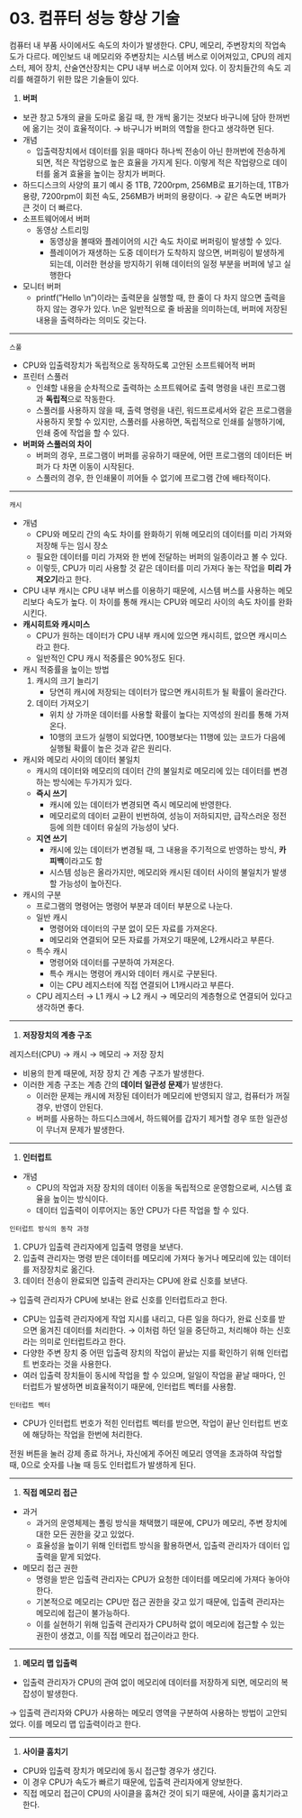 # 03. 컴퓨터 성능 향상 기술



컴퓨터 내 부품 사이에서도 속도의 차이가 발생한다. CPU, 메모리, 주변장치의 작업속도가 다르다. 메인보드 내 메모리와 주변장치는 시스템 버스로 이어져있고, CPU의 레지스터, 제어 장치, 산술연산장치는 CPU 내부 버스로 이어져 있다. 이 장치들간의 속도 괴리를 해결하기 위한 많은 기술들이 있다.

1. **버퍼**
- 보관 창고 5개의 귤을 도마로 옮길 때, 한 개씩 옮기는 것보다 바구니에 담아 한꺼번에 옮기는 것이 효율적이다. → 바구니가 버퍼의 역할을 한다고 생각하면 된다.
- 개념
  - 입출력장치에서 데이터를 읽을 때마다 하나씩 전송이 아닌 한꺼번에 전송하게 되면, 적은 작업량으로 높은 효율을 가지게 된다. 이렇게 적은 작업량으로 데이터를 옮겨 효율을 높이는 장치가 버퍼다.
- 하드디스크의 사양의 표기 예시 중 1TB, 7200rpm, 256MB로 표기하는데, 1TB가 용량, 7200rpm이 회전 속도, 256MB가 버퍼의 용량이다. → 같은 속도면 버퍼가 큰 것이 더 빠르다.
- 소프트웨어에서 버퍼
  - 동영상 스트리밍
    - 동영상을 볼때와 플레이어의 시간 속도 차이로 버퍼링이 발생할 수 있다.
    - 플레이어가 재생하는 도중 데이터가 도착하지 않으면, 버퍼링이 발생하게 되는데, 이러한 현상을 방지하기 위해 데이터의 일정 부분을 버퍼에 넣고 실행한다
- 모니터 버퍼
  - printf(”Hello \n”)이라는 출력문을 실행할 때, 한 줄이 다 차지 않으면 출력을 하지 않는 경우가 있다. \n은 일반적으로 줄 바꿈을 의미하는데, 버퍼에 저장된 내용을 출력하라는 의미도 갖는다.

---

`스풀`

- CPU와 입출력장치가 독립적으로 동작하도록 고안된 소프트웨어적 버퍼
- 프린터 스풀러
  - 인쇄할 내용을 순차적으로 출력하는 소프트웨어로 출력 명령을 내린 프로그램과 **독립적**으로 작동한다.
  - 스풀러를 사용하지 않을 때, 출력 명령을 내린, 워드프로세서와 같은 프로그램을 사용하지 못할 수 있지만, 스풀러를 사용하면, 독립적으로 인쇄를 실행하기에, 인쇄 중에 작업을 할 수 있다.
- **버퍼와 스풀러의 차이**
  - 버퍼의 경우, 프로그램이 버퍼를 공유하기 때문에, 어떤 프로그램의 데이터든 버퍼가 다 차면 이동이 시작된다.
  - 스풀러의 경우, 한 인쇄물이 끼어들 수 없기에 프로그램 간에 배타적이다.

---

`캐시`

- 개념
  - CPU와 메모리 간의 속도 차이를 완화하기 위해 메모리의 데이터를 미리 가져와 저장해 두는 임시 장소
  - 필요한 데이터를 미리 가져와 한 번에 전달하는 버퍼의 일종이라고 볼 수 있다.
  - 이렇듯, CPU가 미리 사용할 것 같은 데이터를 미리 가져다 놓는 작업을 **미리 가져오기**라고 한다.
- CPU 내부 캐시는 CPU 내부 버스를 이용하기 때문에, 시스템 버스를 사용하는 메모리보다 속도가 높다. 이 차이를 통해 캐시는 CPU와 메모리 사이의 속도 차이를 완화시킨다.
- **캐시히트와 캐시미스**
  - CPU가 원하는 데이터가 CPU 내부 캐시에 있으면 캐시히트, 없으면 캐시미스라고 한다.
  - 일반적인 CPU 캐시 적중률은 90%정도 된다.
- 캐시 적중률을 높이는 방법
  1. 캐시의 크기 늘리기
     - 당연히 캐시에 저장되는 데이터가 많으면 캐시히트가 될 확률이 올라간다.
  2. 데이터 가져오기
     - 위치 상 가까운 데이터를 사용할 확률이 높다는 지역성의 원리를 통해 가져온다.
     - 10행의 코드가 실행이 되었다면, 100행보다는 11행에 있는 코드가 다음에 실행될 확률이 높은 것과 같은 원리다.
- 캐시와 메모리 사이의 데이터 불일치
  - 캐시의 데이터와 메모리의 데이터 간의 불일치로 메모리에 있는 데이터를 변경하는 방식에는 두가지가 있다.
  - **즉시 쓰기**
    - 캐시에 있는 데이터가 변경되면 즉시 메모리에 반영한다.
    - 메모리로의 데이터 교환이 빈번하여, 성능이 저하되지만, 급작스러운 정전 등에 의한 데이터 유실의 가능성이 낮다.
  - **지연 쓰기**
    - 캐시에 있는 데이터가 변경될 때, 그 내용을 주기적으로 반영하는 방식, **카피백**이라고도 함
    - 시스템 성능은 올라가지만, 메모리와 캐시된 데이터 사이의 불일치가 발생할 가능성이 높아진다.
- 캐시의 구분
  - 프로그램의 명령어는 명령어 부분과 데이터 부분으로 나눈다.
  - 일반 캐시
    - 명령어와 데이터의 구분 없이 모든 자료를 가져온다.
    - 메모리와 연결되어 모든 자료를 가져오기 때문에, L2캐시라고 부른다.
  - 특수 캐시
    - 명령어와 데이터를 구분하여 가져온다.
    - 특수 캐시는 명령어 캐시와 데이터 캐시로 구분된다.
    - 이는 CPU 레지스터에 직접 연결되어 L1캐시라고 부른다.
  - CPU 레지스터 → L1 캐시 → L2 캐시 → 메모리의 계층형으로 연결되어 있다고 생각하면 좋다.

---

1. **저장장치의 계층 구조**

레지스터(CPU) → 캐시 → 메모리 → 저장 장치

- 비용의 한계 때문에, 저장 장치 간 계층 구조가 발생한다.
- 이러한 게층 구조는 계층 간의 **데이터 일관성 문제**가 발생한다.
  - 이러한 문제는 캐시에 저장된 데이터가 메모리에 반영되지 않고, 컴퓨터가 꺼질 경우, 반영이 안된다.
  - 버퍼를 사용하는 하드디스크에서, 하드웨어를 갑자기 제거할 경우 또한 일관성이 무너져 문제가 발생한다.

---

1. **인터럽트**
- 개념
  - CPU의 작업과 저장 장치의 데이터 이동을 독립적으로 운영함으로써, 시스템 효율을 높이는 방식이다.
  - 데이터 입출력이 이루어지는 동안 CPU가 다른 작업을 할 수 있다.

`인터럽트 방식의 동작 과정`

1. CPU가 입출력 관리자에게 입출력 명령을 보낸다.
2. 입출력 관리자는 명령 받은 데이터를 메모리에 가져다 놓거나 메모리에 있는 데이터를 저장장치로 옮긴다.
3. 데이터 전송이 완료되면 입출력 관리자는 CPU에 완료 신호를 보낸다.

→ 입출력 관리자가 CPU에 보내는 완료 신호를 인터럽트라고 한다.

- CPU는 입출력 관리자에게 작업 지시를 내리고, 다른 일을 하다가, 완료 신호를 받으면 옮겨진 데이터를 처리한다. → 이처럼 하던 일을 중단하고, 처리해야 하는 신호라는 의미로 인터럽트라고 한다.
- 다양한 주변 장치 중 어떤 입출력 장치의 작업이 끝났는 지를 확인하기 위해 인터럽트 번호라는 것을 사용한다.
- 여러 입출력 장치들이 동시에 작업을 할 수 있으며, 일일이 작업을 끝날 때마다, 인터럽트가 발생하면 비효율적이기 때문에, 인터럽트 벡터를 사용함.

`인터럽트 벡터`

- CPU가 인터럽트 번호가 적힌 인터럽트 벡터를 받으면, 작업이 끝난 인터럽트 번호에 해당하는 작업을 한번에 처리한다.

전원 버튼을 눌러 강제 종료 하거나, 자신에게 주어진 메모리 영역을 초과하여 작업할 때, 0으로 숫자를 나눌 때 등도 인터럽트가 발생하게 된다.

---

1. **직접 메모리 접근**
- 과거
  - 과거의 운영체제는 폴링 방식을 채택했기 때문에, CPU가 메모리, 주변 장치에 대한 모든 권한을 갖고 있었다.
  - 효율성을 높이기 위해 인터럽트 방식을 활용하면서, 입출력 관리자가 데이터 입출력을 맡게 되었다.
- 메모리 접근 권한
  - 명령을 받은 입출력 관리자는 CPU가 요청한 데이터를 메모리에 가져다 놓아야한다.
  - 기본적으로 메모리는 CPU만 접근 권한을 갖고 있기 때문에, 입출력 관리자는 메모리에 접근이 불가능하다.
  - 이를 실현하기 위해 입출력 관리자가 CPU허락 없이 메모리에 접근할 수 있는 권한이 생겼고, 이를 직접 메모리 접근이라고 한다.

---

1. **메모리 맵 입출력**
- 입출력 관리자가 CPU의 관여 없이 메모리에 데이터를 저장하게 되면, 메모리의 복잡성이 발생한다.

→ 입출력 관리자와 CPU가 사용하는 메모리 영역을 구분하여 사용하는 방법이 고안되었다. 이를 메모리 맵 입출력이라고 한다.

---

1. **사이클 훔치기**
- CPU와 입출력 장치가 메모리에 동시 접근할 경우가 생긴다.
- 이 경우 CPU가 속도가 빠르기 때문에, 입출력 관리자에게 양보한다.
- 직접 메모리 접근이 CPU의 사이클을 훔쳐간 것이 되기 때문에, 사이클 훔치기라고 한다.
